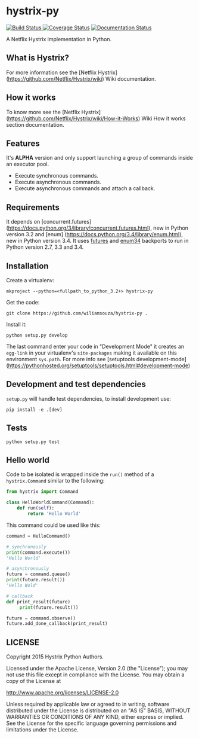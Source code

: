 hystrix-py
==========

[![Build Status](https://travis-ci.org/wiliamsouza/hystrix-py.svg)
](https://travis-ci.org/wiliamsouza/hystrix-py)
[![Coverage Status](https://img.shields.io/coveralls/wiliamsouza/hystrix-py.svg)](https://coveralls.io/r/wiliamsouza/hystrix-py)
[![Documentation Status](https://readthedocs.org/projects/hystrix-py/badge/?version=latest)](https://readthedocs.org/projects/hystrix-py/?badge=latest)

A Netflix Hystrix implementation in Python.


What is Hystrix?
----------------

For more information see the [Netflix Hystrix]
(https://github.com/Netflix/Hystrix/wiki) Wiki documentation.


How it works
------------

To know more see the [Netflix Hystrix]
(https://github.com/Netflix/Hystrix/wiki/How-it-Works) Wiki How it works
section documentation.


Features
--------

It's **ALPHA** version and only support launching a group of commands inside
an executor pool.

* Execute synchronous commands.
* Execute asynchronous commands.
* Execute asynchronous commands and attach a callback.


Requirements
------------

It depends on [concurrent.futures]
(https://docs.python.org/3/library/concurrent.futures.html), new in Python
version 3.2 and [enum]
(https://docs.python.org/3.4/library/enum.html), new in Python version 3.4.
It uses [futures](https://pypi.python.org/pypi/futures) and
[enum34](https://pypi.python.org/pypi/enum34/) backports to run in Python
version 2.7, 3.3 and 3.4.


Installation
------------

Create a virtualenv:

```
mkproject --python=<fullpath_to_python_3.2+> hystrix-py
```

Get the code:

```
git clone https://github.com/wiliamsouza/hystrix-py .
```

Install it:

```
python setup.py develop
```

The last command enter your code in "Development Mode" it creates an
`egg-link` in your virtualenv's `site-packages` making it available
on this environment `sys.path`. For more info see [setuptools development-mode]
(https://pythonhosted.org/setuptools/setuptools.html#development-mode)


Development and test dependencies
---------------------------------

`setup.py` will handle test dependencies, to install development use:

```
pip install -e .[dev]
```


Tests
-----

```
python setup.py test
```


Hello world
-----------

Code to be isolated is wrapped inside the `run()` method of a `hystrix.Command` similar to the following:

```python
from hystrix import Command

class HelloWorldCommand(Command):
    def run(self):
        return 'Hello World'
```

This command could be used like this:

```python
command = HelloCommand()

# synchronously
print(command.execute())
'Hello World'

# asynchronously
future = command.queue()
print(future.result())
'Hello Wold'

# callback
def print_result(future)
     print(future.result())

future = command.observe()
future.add_done_callback(print_result)
```

LICENSE
-------

Copyright 2015 Hystrix Python Authors.

Licensed under the Apache License, Version 2.0 (the "License");
you may not use this file except in compliance with the License.
You may obtain a copy of the License at

<http://www.apache.org/licenses/LICENSE-2.0>

Unless required by applicable law or agreed to in writing, software
distributed under the License is distributed on an "AS IS" BASIS,
WITHOUT WARRANTIES OR CONDITIONS OF ANY KIND, either express or implied.
See the License for the specific language governing permissions and
limitations under the License.
